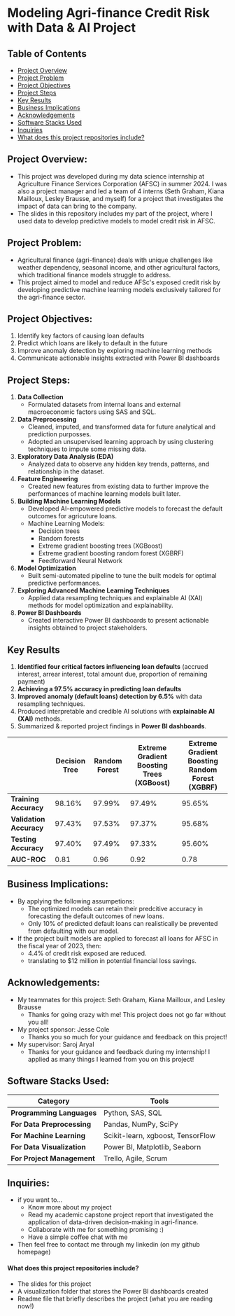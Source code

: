 # Modeling Agri-finance Credit Risk with Data & AI Project 

## Table of Contents
- [Project Overview](#project-overview)
- [Project Problem](#project-problem)
- [Project Objectives](#project-objectives)
- [Project Steps](#project-steps)
- [Key Results](#key-results)
- [Business Implications](#business-implications)
- [Acknowledgements](#acknowledgements)
- [Software Stacks Used](#software-stacks-used)
- [Inquiries](#inquiries)
- [What does this project repositories include?](#what-does-this-project-repositories-include)


## Project Overview:
* This project was developed during my data science internship at Agriculture Finance Services Corporation (AFSC) in summer 2024. I was also a project manager and led a team of 4 interns (Seth Graham, Kiana Mailloux, Lesley Brausse, and myself) for a project that investigates the impact of data can bring to the company.
* The slides in this repository includes my part of the project, where I used data to develop predictive models to model credit risk in AFSC.

## Project Problem:
* Agricultural finance (agri-finance) deals with unique challenges like weather dependency, seasonal income, and other agricultural factors, which traditional finance models struggle to address. 
* This project aimed to model and reduce AFSc's exposed credit risk by developing predictive machine learning models exclusively tailored for the agri-finance sector.

## Project Objectives:
1. Identify key factors of causing loan defaults
2. Predict which loans are likely to default in the future
3. Improve anomaly detection by exploring machine learning methods
4. Communicate actionable insights extracted with Power BI dashboards

## Project Steps:
1. **Data Collection**
     * Formulated datasets from internal loans and external macroeconomic factors using SAS and SQL.
2. **Data Preprocessing**
     * Cleaned, imputed, and transformed data for future analytical and prediction purposses.
     * Adopted an unsupervised learning approach by using clustering techniques to impute some missing data.
3. **Exploratory Data Analysis (EDA)**
     * Analyzed data to observe any hidden key trends, patterns, and relationship in the dataset.
4. **Feature Engineering**
     * Created new features from existing data to further improve the performances of machine learning models built later.
5. **Building Machine Learning Models**
     * Developed AI-empowered predictive models to forecast the default outcomes for agricuture loans.
     * Machine Learning Models:
         * Decision trees
         * Random forests
         * Extreme gradient boosting trees (XGBoost)
         * Extreme gradient boosting random forest (XGBRF)
         * Feedforward Neural Network
6. **Model Optimization**
     * Built semi-automated pipeline to tune the built models for optimal predictive performances.
7. **Exploring Advanced Machine Learning Techniques**
     * Applied data resampling techniques and explainable AI (XAI) methods for model optimization and explainability.
8. **Power BI Dashboards**
     * Created interactive Power BI dashboards to present actionable insights obtained to project stakeholders.

## Key Results
1. **Identified four critical factors influencing loan defaults** (accrued interest, arrear interest, total amount due, proportion of remaining payment)
2. **Achieving a 97.5% accuracy in predicting loan defaults** 
3. **Improved anomaly (default loans) detection by 6.5%** with data resampling techniques.
4. Produced interpretable and credible AI solutions with **explainable AI (XAI)** methods.
5. Summarized & reported project findings in **Power BI dashboards**.

|                          | Decision Tree | Random Forest | Extreme Gradient Boosting Trees (XGBoost) | Extreme Gradient Boosting Random Forest (XGBRF) |
|--------------------------|---------------|---------------|-------------------------------------------|--------------------------------------------------|
| **Training Accuracy**    | 98.16%        | 97.99%        | 97.49%                                    | 95.65%                                           |
| **Validation Accuracy**  | 97.43%        | 97.53%        | 97.37%                                    | 95.68%                                           |
| **Testing Accuracy**     | 97.40%        | 97.49%        | 97.33%                                    | 95.60%                                           |
| **AUC-ROC**              | 0.81          | 0.96          | 0.92                                      | 0.78                                             |


## Business Implications:
* By applying the following assumpetions:
   * The optimized models can retain their predcitive accuracy in forecasting the default outcomes of new loans.
   * Only 10% of predicted default loans can realistically be prevented from defaulting with our model.
* If the project built models are applied to forecast all loans for AFSC in the fiscal year of 2023, then:
    * 4.4% of credit risk exposed are reduced.
    * translating to $12 million in potential financial loss savings.
 
## Acknowledgements:
* My teammates for this project: Seth Graham, Kiana Mailloux, and Lesley Brausse 
    * Thanks for going crazy with me! This project does not go far without you all!
* My project sponsor: Jesse Cole
    * Thanks you so much for your guidance and feedback on this project!
* My supervisor: Saroj Aryal
    * Thanks for your guidance and feedback during my internship! I applied as many things I learned from you on this project!

## Software Stacks Used:
| Category                  | Tools                                       |
|---------------------------|---------------------------------------------|
| **Programming Languages** | Python, SAS, SQL                           |
| **For Data Preprocessing**| Pandas, NumPy, SciPy                       |
| **For Machine Learning**  | Scikit-learn, xgboost, TensorFlow          |
| **For Data Visualization**| Power BI, Matplotlib, Seaborn              |
| **For Project Management**| Trello, Agile, Scrum                       |


## Inquiries:
* if you want to...
     * Know more about my project
     * Read my academic capstone project report that investigated the application of data-driven decision-making in agri-finance. 
     * Collaborate with me for something promising :)
     * Have a simple coffee chat with me
* Then feel free to contact me through my linkedin (on my github homepage)

#### What does this project repositories include?
* The slides for this project
* A visualization folder that stores the Power BI dashboards created
* Readme file that briefly describes the project (what you are reading now!)
